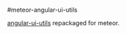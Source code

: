 #meteor-angular-ui-utils

[angular-ui-utils](http://angular-ui.github.io/ui-utils/) repackaged for meteor.
